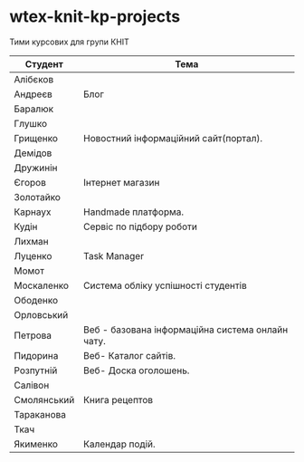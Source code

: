 ﻿# wtex-knit-kp-projects
Тими курсових для групи КНІТ

|Студент|Тема|
|-|-|
|Алібєков||
|Андреєв|Блог|
|Баралюк||
|Глушко||
|Грищенко|Новостний інформаційний сайт(портал).|
|Демідов||
|Дружинін||
|Єгоров|Інтернет магазин|
|Золотайко||
|Карнаух|Handmade платформа.|
|Кудін|Сервіс по підбору роботи| 
|Лихман||
|Луценко|Task Manager|
|Момот||
|Москаленко|Система обліку успішності студентів|
|Ободенко||
|Орловський||
|Петрова|Веб - базована інформаційна система онлайн чату.|
|Пидорина|Веб- Каталог сайтів.| 
|Розпутній|Веб- Доска оголошень.| 
|Салівон||
|Смолянський|Книга рецептов|
|Тараканова||
|Ткач||
|Якименко|Календар подій.|
